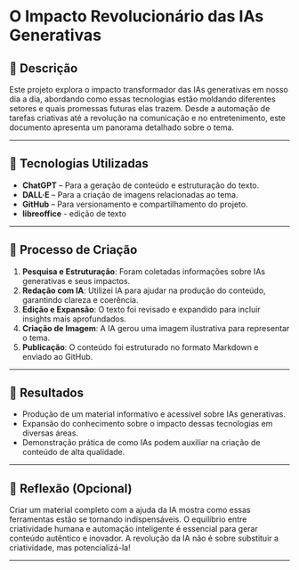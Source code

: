 # **O Impacto Revolucionário das IAs Generativas**  

## 📒 **Descrição**  
Este projeto explora o impacto transformador das IAs generativas em nosso dia a dia, abordando como essas tecnologias estão moldando diferentes setores e quais promessas futuras elas trazem. Desde a automação de tarefas criativas até a revolução na comunicação e no entretenimento, este documento apresenta um panorama detalhado sobre o tema.  

---

## 🤖 **Tecnologias Utilizadas**  
- **ChatGPT** – Para a geração de conteúdo e estruturação do texto.  
- **DALL·E** – Para a criação de imagens relacionadas ao tema.  
- **GitHub** – Para versionamento e compartilhamento do projeto.  
- **libreoffice** - edição de texto 

---

## 🧐 **Processo de Criação**  
1. **Pesquisa e Estruturação**: Foram coletadas informações sobre IAs generativas e seus impactos.  
2. **Redação com IA**: Utilizei IA para ajudar na produção do conteúdo, garantindo clareza e coerência.  
3. **Edição e Expansão**: O texto foi revisado e expandido para incluir insights mais aprofundados.  
4. **Criação de Imagem**: A IA gerou uma imagem ilustrativa para representar o tema.  
5. **Publicação**: O conteúdo foi estruturado no formato Markdown e enviado ao GitHub.  

---

## 🚀 **Resultados**  
- Produção de um material informativo e acessível sobre IAs generativas.  
- Expansão do conhecimento sobre o impacto dessas tecnologias em diversas áreas.  
- Demonstração prática de como IAs podem auxiliar na criação de conteúdo de alta qualidade.  

---

## 💭 **Reflexão (Opcional)**  
Criar um material completo com a ajuda da IA mostra como essas ferramentas estão se tornando indispensáveis. O equilíbrio entre criatividade humana e automação inteligente é essencial para gerar conteúdo autêntico e inovador. A revolução da IA não é sobre substituir a criatividade, mas potencializá-la!  

---
